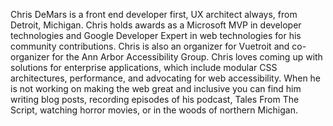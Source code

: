 Chris DeMars is a front end developer first, UX architect always, from Detroit, Michigan. Chris holds awards as a Microsoft MVP in developer technologies and Google Developer Expert in web technologies for his community contributions. Chris is also an organizer for Vuetroit and co-organizer for the Ann Arbor Accessibility Group. Chris loves coming up with solutions for enterprise applications, which include modular CSS architectures, performance, and advocating for web accessibility. When he is not working on making the web great and inclusive you can find him writing blog posts, recording episodes of his podcast, Tales From The Script, watching horror movies, or in the woods of northern Michigan.
